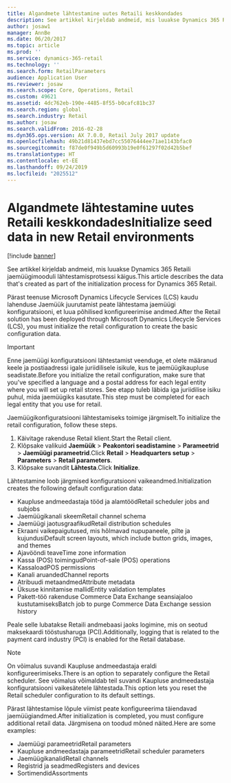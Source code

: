 ```yaml
---
title: Algandmete lähtestamine uutes Retaili keskkondades
description: See artikkel kirjeldab andmeid, mis luuakse Dynamics 365 Retaili jaemüügimooduli lähtestamisprotsessi käigus.
author: josaw1
manager: AnnBe
ms.date: 06/20/2017
ms.topic: article
ms.prod: ''
ms.service: dynamics-365-retail
ms.technology: ''
ms.search.form: RetailParameters
audience: Application User
ms.reviewer: josaw
ms.search.scope: Core, Operations, Retail
ms.custom: 49621
ms.assetid: 4dc762eb-190e-4485-8f55-b0cafc81bc37
ms.search.region: global
ms.search.industry: Retail
ms.author: josaw
ms.search.validFrom: 2016-02-28
ms.dyn365.ops.version: AX 7.0.0, Retail July 2017 update
ms.openlocfilehash: 49b21d81437ebd7cc55076444ee71ae1143bfac0
ms.sourcegitcommit: f87de0f949b5d60993b19e0f61297f02d42b5bef
ms.translationtype: HT
ms.contentlocale: et-EE
ms.lasthandoff: 09/24/2019
ms.locfileid: "2025512"
---
```

# <a name="initialize-seed-data-in-new-retail-environments"></a><span data-ttu-id="99d15-103">Algandmete lähtestamine uutes Retaili keskkondades</span><span class="sxs-lookup"><span data-stu-id="99d15-103">Initialize seed data in new Retail environments</span></span>

[!include [banner](includes/banner.md)]

<span data-ttu-id="99d15-104">See artikkel kirjeldab andmeid, mis luuakse Dynamics 365 Retaili jaemüügimooduli lähtestamisprotsessi käigus.</span><span class="sxs-lookup"><span data-stu-id="99d15-104">This article describes the data that's created as part of the initialization process for Dynamics 365 Retail.</span></span>

<span data-ttu-id="99d15-105">Pärast teenuse Microsoft Dynamics Lifecycle Services (LCS) kaudu lahenduse Jaemüük juurutamist peate lähtestama jaemüügi konfiguratsiooni, et luua põhilised konfigureerimise andmed.</span><span class="sxs-lookup"><span data-stu-id="99d15-105">After the Retail solution has been deployed through Microsoft Dynamics Lifecycle Services (LCS), you must initialize the retail configuration to create the basic configuration data.</span></span>

> [!IMPORTANT]
> <span data-ttu-id="99d15-106">Enne jaemüügi konfiguratsiooni lähtestamist veenduge, et olete määranud keele ja postiaadressi igale juriidilisele isikule, kus te jaemüügikaupluse seadistate.</span><span class="sxs-lookup"><span data-stu-id="99d15-106">Before you initialize the retail configuration, make sure that you've specified a language and a postal address for each legal entity where you will set up retail stores.</span></span> <span data-ttu-id="99d15-107">See etapp tuleb läbida iga juriidilise isiku puhul, mida jaemüügiks kasutate.</span><span class="sxs-lookup"><span data-stu-id="99d15-107">This step must be completed for each legal entity that you use for retail.</span></span>

<span data-ttu-id="99d15-108">Jaemüügikonfiguratsiooni lähtestamiseks toimige järgmiselt.</span><span class="sxs-lookup"><span data-stu-id="99d15-108">To initialize the retail configuration, follow these steps.</span></span>

1. <span data-ttu-id="99d15-109">Käivitage rakenduse Retail klient.</span><span class="sxs-lookup"><span data-stu-id="99d15-109">Start the Retail client.</span></span>
2. <span data-ttu-id="99d15-110">Klõpsake valikuid **Jaemüük** &gt; **Peakontori seadistamine** &gt; **Parameetrid** &gt; **Jaemüügi parameetrid**.</span><span class="sxs-lookup"><span data-stu-id="99d15-110">Click **Retail** &gt; **Headquarters setup** &gt; **Parameters** &gt; **Retail parameters**.</span></span>
3. <span data-ttu-id="99d15-111">Klõpsake suvandit **Lähtesta**.</span><span class="sxs-lookup"><span data-stu-id="99d15-111">Click **Initialize**.</span></span>

<span data-ttu-id="99d15-112">Lähtestamine loob järgmised konfiguratsiooni vaikeandmed.</span><span class="sxs-lookup"><span data-stu-id="99d15-112">Initialization creates the following default configuration data:</span></span>

- <span data-ttu-id="99d15-113">Kaupluse andmeedastaja tööd ja alamtööd</span><span class="sxs-lookup"><span data-stu-id="99d15-113">Retail scheduler jobs and subjobs</span></span>
- <span data-ttu-id="99d15-114">Jaemüügikanali skeem</span><span class="sxs-lookup"><span data-stu-id="99d15-114">Retail channel schema</span></span>
- <span data-ttu-id="99d15-115">Jaemüügi jaotusgraafikud</span><span class="sxs-lookup"><span data-stu-id="99d15-115">Retail distribution schedules</span></span>
- <span data-ttu-id="99d15-116">Ekraani vaikepaigutused, mis hõlmavad nupupaneele, pilte ja kujundusi</span><span class="sxs-lookup"><span data-stu-id="99d15-116">Default screen layouts, which include button grids, images, and themes</span></span>
- <span data-ttu-id="99d15-117">Ajavööndi teave</span><span class="sxs-lookup"><span data-stu-id="99d15-117">Time zone information</span></span>
- <span data-ttu-id="99d15-118">Kassa (POS) toimingud</span><span class="sxs-lookup"><span data-stu-id="99d15-118">Point-of-sale (POS) operations</span></span>
- <span data-ttu-id="99d15-119">Kassaload</span><span class="sxs-lookup"><span data-stu-id="99d15-119">POS permissions</span></span>
- <span data-ttu-id="99d15-120">Kanali aruanded</span><span class="sxs-lookup"><span data-stu-id="99d15-120">Channel reports</span></span>
- <span data-ttu-id="99d15-121">Atribuudi metaandmed</span><span class="sxs-lookup"><span data-stu-id="99d15-121">Attribute metadata</span></span>
- <span data-ttu-id="99d15-122">Üksuse kinnitamise mallid</span><span class="sxs-lookup"><span data-stu-id="99d15-122">Entity validation templates</span></span>
- <span data-ttu-id="99d15-123">Pakett-töö rakenduse Commerce Data Exchange seansiajaloo kustutamiseks</span><span class="sxs-lookup"><span data-stu-id="99d15-123">Batch job to purge Commerce Data Exchange session history</span></span>

<span data-ttu-id="99d15-124">Peale selle lubatakse Retaili andmebaasi jaoks logimine, mis on seotud maksekaardi tööstusharuga (PCI).</span><span class="sxs-lookup"><span data-stu-id="99d15-124">Additionally, logging that is related to the payment card industry (PCI) is enabled for the Retail database.</span></span>

> [!NOTE]
> <span data-ttu-id="99d15-125">On võimalus suvandi Kaupluse andmeedastaja eraldi konfigureerimiseks.</span><span class="sxs-lookup"><span data-stu-id="99d15-125">There is an option to separately configure the Retail scheduler.</span></span> <span data-ttu-id="99d15-126">See võimalus võimaldab teil suvandi Kaupluse andmeedastaja konfiguratsiooni vaikesätetele lähtestada.</span><span class="sxs-lookup"><span data-stu-id="99d15-126">This option lets you reset the Retail scheduler configuration to its default settings.</span></span>

<span data-ttu-id="99d15-127">Pärast lähtestamise lõpule viimist peate konfigureerima täiendavad jaemüügiandmed.</span><span class="sxs-lookup"><span data-stu-id="99d15-127">After initialization is completed, you must configure additional retail data.</span></span> <span data-ttu-id="99d15-128">Järgmisena on toodud mõned näited.</span><span class="sxs-lookup"><span data-stu-id="99d15-128">Here are some examples:</span></span>

- <span data-ttu-id="99d15-129">Jaemüügi parameetrid</span><span class="sxs-lookup"><span data-stu-id="99d15-129">Retail parameters</span></span>
- <span data-ttu-id="99d15-130">Kaupluse andmeedastaja parameetrid</span><span class="sxs-lookup"><span data-stu-id="99d15-130">Retail scheduler parameters</span></span>
- <span data-ttu-id="99d15-131">Jaemüügikanalid</span><span class="sxs-lookup"><span data-stu-id="99d15-131">Retail channels</span></span>
- <span data-ttu-id="99d15-132">Registrid ja seadmed</span><span class="sxs-lookup"><span data-stu-id="99d15-132">Registers and devices</span></span>
- <span data-ttu-id="99d15-133">Sortimendid</span><span class="sxs-lookup"><span data-stu-id="99d15-133">Assortments</span></span>
